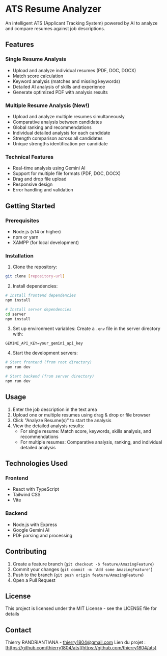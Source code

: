 # ATS Resume Analyzer

An intelligent ATS (Applicant Tracking System) powered by AI to analyze and compare resumes against job descriptions.

## Features

### Single Resume Analysis
- Upload and analyze individual resumes (PDF, DOC, DOCX)
- Match score calculation
- Keyword analysis (matches and missing keywords)
- Detailed AI analysis of skills and experience
- Generate optimized PDF with analysis results

### Multiple Resume Analysis (New!)
- Upload and analyze multiple resumes simultaneously
- Comparative analysis between candidates
- Global ranking and recommendations
- Individual detailed analysis for each candidate
- Strength comparison across all candidates
- Unique strengths identification per candidate

### Technical Features
- Real-time analysis using Gemini AI
- Support for multiple file formats (PDF, DOC, DOCX)
- Drag and drop file upload
- Responsive design
- Error handling and validation

## Getting Started

### Prerequisites
- Node.js (v14 or higher)
- npm or yarn
- XAMPP (for local development)

### Installation

1. Clone the repository:
```bash
git clone [repository-url]
```

2. Install dependencies:
```bash
# Install frontend dependencies
npm install

# Install server dependencies
cd server
npm install
```

3. Set up environment variables:
Create a `.env` file in the server directory with:
```env
GEMINI_API_KEY=your_gemini_api_key
```

4. Start the development servers:
```bash
# Start frontend (from root directory)
npm run dev

# Start backend (from server directory)
npm run dev
```

## Usage

1. Enter the job description in the text area
2. Upload one or multiple resumes using drag & drop or file browser
3. Click "Analyze Resume(s)" to start the analysis
4. View the detailed analysis results:
   - For single resume: Match score, keywords, skills analysis, and recommendations
   - For multiple resumes: Comparative analysis, ranking, and individual detailed analysis

## Technologies Used

### Frontend
- React with TypeScript
- Tailwind CSS
- Vite

### Backend
- Node.js with Express
- Google Gemini AI
- PDF parsing and processing

## Contributing

1. Create a feature branch (`git checkout -b feature/AmazingFeature`)
2. Commit your changes (`git commit -m 'Add some AmazingFeature'`)
3. Push to the branch (`git push origin feature/AmazingFeature`)
4. Open a Pull Request

## License

This project is licensed under the MIT License - see the LICENSE file for details

## Contact

Thierry RANDRIANTIANA - thierry1804@gmail.com
Lien du projet : [https://github.com/thierry1804/ats](https://github.com/thierry1804/ats) 
